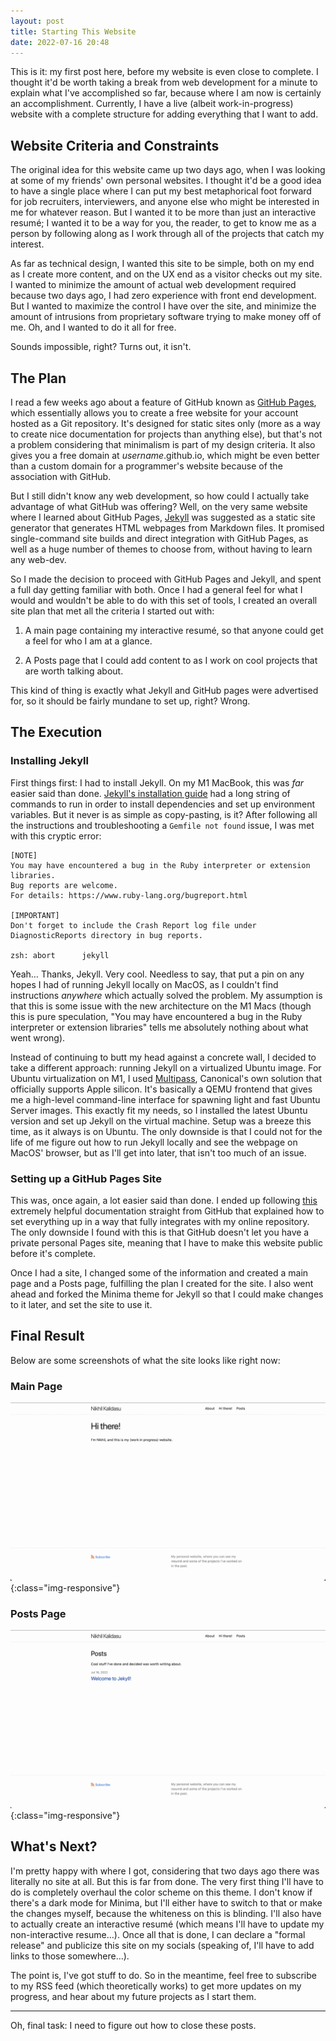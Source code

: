 ```yaml
---
layout: post
title: Starting This Website
date: 2022-07-16 20:48
---
```


This is it: my first post here, before my website is even close to complete. I thought it'd be worth taking a break from web development for a minute to explain what I've accomplished so far, because where I am now is certainly an accomplishment. Currently, I have a live (albeit work-in-progress) website with a complete structure for adding everything that I want to add.

## Website Criteria and Constraints

The original idea for this website came up two days ago, when I was looking at some of my friends' own personal websites. I thought it'd be a good idea to have a single place where I can put my best metaphorical foot forward for job recruiters, interviewers, and anyone else who might be interested in me for whatever reason. But I wanted it to be more than just an interactive resumé; I wanted it to be a way for you, the reader, to get to know me as a person by following along as I work through all of the projects that catch my interest.

As far as technical design, I wanted this site to be simple, both on my end as I create more content, and on the UX end as a visitor checks out my site. I wanted to minimize the amount of actual web development required because two days ago, I had zero experience with front end development. But I wanted to maximize the control I have over the site, and minimize the amount of intrusions from proprietary software trying to make money off of me. Oh, and I wanted to do it all for free.

Sounds impossible, right? Turns out, it isn't.

## The Plan

I read a few weeks ago about a feature of GitHub known as [GitHub Pages](https://pages.github.com/), which essentially allows you to create a free website for your account hosted as a Git repository. It's designed for static sites only (more as a way to create nice documentation for projects than anything else), but that's not a problem considering that minimalism is part of my design criteria. It also gives you a free domain at *username*.github.io, which might be even better than a custom domain for a programmer's website because of the association with GitHub.

But I still didn't know any web development, so how could I actually take advantage of what GitHub was offering? Well, on the very same website where I learned about GitHub Pages, [Jekyll](https://jekyllrb.com/) was suggested as a static site generator that generates HTML webpages from Markdown files. It promised single-command site builds and direct integration with GitHub Pages, as well as a huge number of themes to choose from, without having to learn any web-dev.

So I made the decision to proceed with GitHub Pages and Jekyll, and spent a full day getting familiar with both. Once I had a general feel for what I would and wouldn't be able to do with this set of tools, I created an overall site plan that met all the criteria I started out with:

1. A main page containing my interactive resumé, so that anyone could get a feel for who I am at a glance.

2. A Posts page that I could add content to as I work on cool projects that are worth talking about.

This kind of thing is exactly what Jekyll and GitHub pages were advertised for, so it should be fairly mundane to set up, right? Wrong.

## The Execution

### Installing Jekyll

First things first: I had to install Jekyll. On my M1 MacBook, this was *far* easier said than done. [Jekyll's installation guide](https://jekyllrb.com/docs/installation/macos/) had a long string of commands to run in order to install dependencies and set up environment variables. But it never is as simple as copy-pasting, is it? After following all the instructions and troubleshooting a `Gemfile not found` issue, I was met with this cryptic error:

```
[NOTE]
You may have encountered a bug in the Ruby interpreter or extension libraries.
Bug reports are welcome.
For details: https://www.ruby-lang.org/bugreport.html

[IMPORTANT]
Don't forget to include the Crash Report log file under
DiagnosticReports directory in bug reports.

zsh: abort      jekyll
```

Yeah… Thanks, Jekyll. Very cool. Needless to say, that put a pin on any hopes I had of running Jekyll locally on MacOS, as I couldn't find instructions *anywhere* which actually solved the problem. My assumption is that this is some issue with the new architecture on the M1 Macs (though this is pure speculation, "You may have encountered a bug in the Ruby interpreter or extension libraries" tells me absolutely nothing about what went wrong).

Instead of continuing to butt my head against a concrete wall, I decided to take a different approach: running Jekyll on a virtualized Ubuntu image. For Ubuntu virtualization on M1, I used [Multipass](https://multipass.run/), Canonical's own solution that officially supports Apple silicon. It's basically a QEMU frontend that gives me a high-level command-line interface for spawning light and fast Ubuntu Server images. This exactly fit my needs, so I installed the latest Ubuntu version and set up Jekyll on the virtual machine. Setup was a breeze this time, as it always is on Ubuntu. The only downside is that I could not for the life of me figure out how to run Jekyll locally and see the webpage on MacOS' browser, but as I'll get into later, that isn't too much of an issue.

### Setting up a GitHub Pages Site

This was, once again, a lot easier said than done. I ended up following [this](https://docs.github.com/en/pages/setting-up-a-github-pages-site-with-jekyll/creating-a-github-pages-site-with-jekyll) extremely helpful documentation straight from GitHub that explained how to set everything up in a way that fully integrates with my online repository. The only downside I found with this is that GitHub doesn't let you have a private personal Pages site, meaning that I have to make this website public before it's complete.

Once I had a site, I changed some of the information and created a main page and a Posts page, fulfilling the plan I created for the site. I also went ahead and forked the Minima theme for Jekyll so that I could make changes to it later, and set the site to use it.

## Final Result

Below are some screenshots of what the site looks like right now:

### Main Page

![](2022-07-16-starting-this-website-assets/2022-07-17-13-57-56-image.png){:class="img-responsive"}

### Posts Page

![](2022-07-16-starting-this-website-assets/2022-07-17-13-58-03-image.png){:class="img-responsive"}

## What's Next?

I'm pretty happy with where I got, considering that two days ago there was literally no site at all. But this is far from done. The very first thing I'll have to do is completely overhaul the color scheme on this theme. I don't know if there's a dark mode for Minima, but I'll either have to switch to that or make the changes myself, because the whiteness on this is blinding. I'll also have to actually create an interactive resumé (which means I'll have to update my non-interactive resume…). Once all that is done, I can declare a "formal release" and publicize this site on my socials (speaking of, I'll have to add links to those somewhere…).

The point is, I've got stuff to do. So in the meantime, feel free to subscribe to my RSS feed (which theoretically works) to get more updates on my progress, and hear about my future projects as I start them.

---

Oh, final task: I need to figure out how to close these posts.